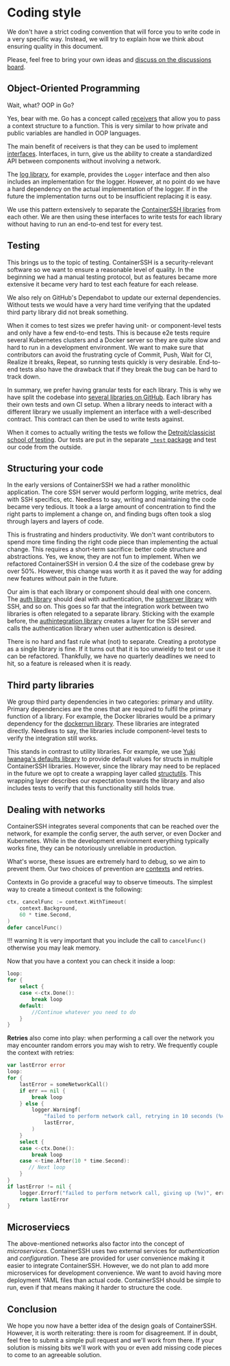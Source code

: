 # Coding style

We don't have a strict coding convention that will force you to write code in a very specific way. Instead, we will try to explain how we think about ensuring quality in this document.

Please, feel free to bring your own ideas and [discuss on the discussions board](https://github.com/ContainerSSH/ContainerSSH/discussions).

## Object-Oriented Programming

Wait, what? OOP in Go?

Yes, bear with me. Go has a concept called [receivers](https://gobyexample.com/methods) that allow you to pass a context structure to a function. This is very similar to how private and public variables are handled in OOP languages.

The main benefit of receivers is that they can be used to implement [interfaces](https://gobyexample.com/interfaces). Interfaces, in turn, give us the ability to create a standardized API between components without involving a network.
 
The [log library](https://github.com/containerssh/log/), for example, provides the `Logger` interface and then also includes an implementation for the logger. However, at no point do we have a hard dependency on the actual implementation of the logger. If in the future the implementation turns out to be insufficient replacing it is easy.

We use this pattern extensively to separate the [ContainerSSH libraries](https://github.com/containerssh/) from each other. We are then using these interfaces to write tests for each library without having to run an end-to-end test for every test.

## Testing

This brings us to the topic of testing. ContainerSSH is a security-relevant software so we want to ensure a reasonable level of quality. In the beginning we had a manual testing protocol, but as features became more extensive it became very hard to test each feature for each release.

We also rely on GitHub's Dependabot to update our external dependencies. Without tests we would have a very hard time verifying that the updated third party library did not break something.

When it comes to test sizes we prefer having unit- or component-level tests and only have a few end-to-end tests. This is because e2e tests require several Kubernetes clusters and a Docker server so they are quite slow and hard to run in a development environment. We want to make sure that contributors can avoid the frustrating cycle of Commit, Push, Wait for CI, Realize it breaks, Repeat, so running tests quickly is very desirable. End-to-end tests also have the drawback that if they break the bug can be hard to track down.

In summary, we prefer having granular tests for each library. This is why we have split the codebase into [several libraries on GitHub](https://github.com/containerssh/). Each library has their own tests and own CI setup. When a library needs to interact with a different library we usually implement an interface with a well-described contract. This contract can then be used to write tests against.

When it comes to actually writing the tests we follow the [Detroit/classicist school of testing](https://medium.com/dev-genius/detroit-and-london-schools-of-test-driven-development-3d2f8dca71e5). Our tests are put in the separate [`_test` package](https://gobyexample.com/testing) and test our code from the outside.

## Structuring your code

In the early versions of ContainerSSH we had a rather monolithic application. The core SSH server would perform logging, write metrics, deal with SSH specifics, etc. Needless to say, writing and maintaining the code became very tedious. It took a a large amount of concentration to find the right parts to implement a change on, and finding bugs often took a slog through layers and layers of code.

This is frustrating and hinders productivity. We don't want contributors to spend more time finding the right code piece than implementing the actual change. This requires a short-term sacrifice: better code structure and abstractions. Yes, we know, they are not fun to implement. When we refactored ContainerSSH in version 0.4 the size of the codebase grew by over 50%. However, this change was worth it as it paved the way for adding new features without pain in the future.

Our aim is that each library or component should deal with one concern. The [auth library](https://github.com/containerssh/auth) should deal with authentication, the [sshserver library](https://github.com/containerssh/sshserver) with SSH, and so on. This goes so far that the integration work between two libraries is often relegated to a separate library. Sticking with the example before, the [authintegration library](https://github.com/containerssh/authintegration) creates a layer for the SSH server and calls the authentication library when user authentication is desired.

There is no hard and fast rule what (not) to separate. Creating a prototype as a single library is fine. If it turns out that it is too unwieldy to test or use it can be refactored. Thankfully, we have no quarterly deadlines we need to hit, so a feature is released when it is ready.  

## Third party libraries

We group third party dependencies in two categories: primary and utility. Primary dependencies are the ones that are required to fulfil the primary function of a library. For example, the Docker libraries would be a primary dependency for the [dockerrun library](https://github.com/containerssh/dockerrun). These libraries are integrated directly. Needless to say, the libraries include component-level tests to verify the integration still works.

This stands in contrast to utility libraries. For example, we use [Yuki Iwanaga's defaults library](github.com/creasty/defaults) to provide default values for structs in multiple ContainerSSH libraries. However, since the library may need to be replaced in the future we opt to create a wrapping layer called [structutils](https://github.com/ContainerSSH/structutils). This wrapping layer describes our expectation towards the library and also includes tests to verify  that this functionality still holds true.

## Dealing with networks

ContainerSSH integrates several components that can be reached over the network, for example the config server, the auth server, or even Docker and Kubernetes. While in the development environment everything typically works fine, they can be notoriously unreliable in production. 

What's worse, these issues are extremely hard to debug, so we aim to prevent them. Our two choices of prevention are [contexts](https://gobyexample.com/context) and retries.

Contexts in Go provide a graceful way to observe timeouts. The simplest way to create a timeout context is the following:

```go
ctx, cancelFunc := context.WithTimeout(
    context.Background,
    60 * time.Second,
)
defer cancelFunc()
```

!!! warning
    It is very important that you include the call to `cancelFunc()` otherwise you may leak memory.

Now that you have a context you can check it inside a loop:

```go
loop:
for {
    select {
    case <-ctx.Done():
        break loop
    default:
        //Continue whatever you need to do
    }
}
```

**Retries** also come into play: when performing a call over the network you may encounter random errors you may wish to retry. We frequently couple the context with retries:

```go
var lastError error
loop:
for {
    lastError = someNetworkCall()
    if err == nil {
        break loop
    } else {
        logger.Warningf(
            "failed to perform network call, retrying in 10 seconds (%v)",
            lastError,
        )
    }
    select {
    case <-ctx.Done():
        break loop
    case <-time.After(10 * time.Second):
       // Next loop
    }
}
if lastError != nil {
    logger.Errorf("failed to perform network call, giving up (%v)", err)
    return lastError
}
```

## Microserviecs

The above-mentioned networks also factor into the concept of *microservices*. ContainerSSH uses two external services for *authentication* and *configuration*. These are provided for user convenience making it easier to integrate ContainerSSH. However, we do not plan to add more microservices for development convenience. We want to avoid having more deployment YAML files than actual code. ContainerSSH should be simple to run, even if that means making it harder to structure the code.

## Conclusion

We hope you now have a better idea of the design goals of ContainerSSH. However, it is worth reiterating: there is room for disagreement. If in doubt, feel free to submit a simple pull request and we'll work from there. If your solution is missing bits we'll work with you or even add missing code pieces to come to an agreeable solution.